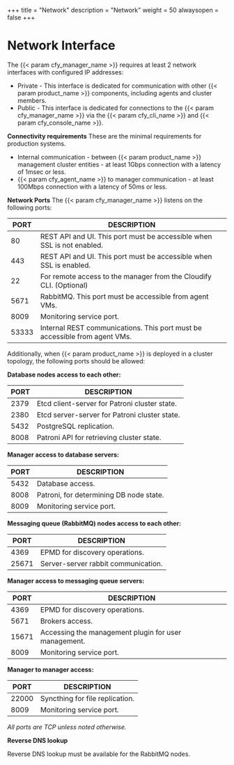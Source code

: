 +++
title = "Network"
description = "Network"
weight = 50
alwaysopen = false
+++

# Network Interface

The {{< param cfy_manager_name >}} requires at least 2 network interfaces with configured IP addresses:

* Private - This interface is dedicated for communication with other {{< param product_name >}} components, including agents and cluster members.
* Public - This interface is dedicated for connections to the {{< param cfy_manager_name >}} via the {{< param cfy_cli_name >}} and {{< param cfy_console_name >}}.

**Connectivity requirements**
These are the minimal requirements for production systems.
* Internal communication - between {{< param product_name >}} management cluster entities - at least 1Gbps connection with a latency of 1msec or less.
* {{< param cfy_agent_name >}} to manager communication - at least 100Mbps connection with a latency of 50ms or less.

**Network Ports**
The {{< param cfy_manager_name >}} listens on the following ports:

| PORT  | DESCRIPTION                                                                |
|-------|----------------------------------------------------------------------------|
| 80    | REST API and UI. This port must be accessible when SSL is not enabled.     |
| 443   | REST API and UI. This port must be accessible when SSL is enabled.         |
| 22    | For remote access to the manager from the Cloudify CLI. (Optional)         |
| 5671  | RabbitMQ. This port must be accessible from agent VMs.                     |
| 8009  | Monitoring service port.                                                   |
| 53333 | Internal REST communications. This port must be accessible from agent VMs. |

Additionally, when {{< param product_name >}} is deployed in a cluster topology, the following ports should be allowed:

**Database nodes access to each other:**

| PORT  | DESCRIPTION                                   |
|-------|-----------------------------------------------|
| 2379  | Etcd client-server for Patroni cluster state. |
| 2380  | Etcd server-server for Patroni cluster state. |
| 5432  | PostgreSQL replication.                       |
| 8008  | Patroni API for retrieving cluster state.     |

**Manager access to database servers:**

| PORT  | DESCRIPTION                             |
|-------|-----------------------------------------|
| 5432  | Database access.                        |
| 8008  | Patroni, for determining DB node state. |
| 8009  | Monitoring service port.                |

**Messaging queue (RabbitMQ) nodes access to each other:**

| PORT  | DESCRIPTION                         |
|-------|-------------------------------------|
| 4369  | EPMD for discovery operations.      |
| 25671 | Server-server rabbit communication. |

**Manager access to messaging queue servers:**

| PORT  | DESCRIPTION                                          |
|-------|------------------------------------------------------|
| 4369  | EPMD for discovery operations.                       |
| 5671  | Brokers access.                                      |
| 15671 | Accessing the management plugin for user management. |
| 8009  | Monitoring service port.                             |

**Manager to manager access:**

| PORT  | DESCRIPTION                     |
|-------|---------------------------------|
| 22000 | Syncthing for file replication. |
| 8009  | Monitoring service port.        |

_All ports are TCP unless noted otherwise._

**Reverse DNS lookup**

Reverse DNS lookup must be available for the RabbitMQ nodes.